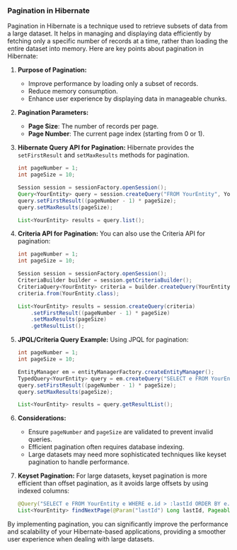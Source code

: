 ### Pagination in Hibernate

Pagination in Hibernate is a technique used to retrieve subsets of data from a large dataset. It helps in managing and displaying data efficiently by fetching only a specific number of records at a time, rather than loading the entire dataset into memory. Here are key points about pagination in Hibernate:

1. **Purpose of Pagination:**
   - Improve performance by loading only a subset of records.
   - Reduce memory consumption.
   - Enhance user experience by displaying data in manageable chunks.

2. **Pagination Parameters:**
   - **Page Size**: The number of records per page.
   - **Page Number**: The current page index (starting from 0 or 1).

3. **Hibernate Query API for Pagination:**
   Hibernate provides the `setFirstResult` and `setMaxResults` methods for pagination.

   ```java
   int pageNumber = 1;
   int pageSize = 10;

   Session session = sessionFactory.openSession();
   Query<YourEntity> query = session.createQuery("FROM YourEntity", YourEntity.class);
   query.setFirstResult((pageNumber - 1) * pageSize);
   query.setMaxResults(pageSize);

   List<YourEntity> results = query.list();
   ```

4. **Criteria API for Pagination:**
   You can also use the Criteria API for pagination:

   ```java
   int pageNumber = 1;
   int pageSize = 10;

   Session session = sessionFactory.openSession();
   CriteriaBuilder builder = session.getCriteriaBuilder();
   CriteriaQuery<YourEntity> criteria = builder.createQuery(YourEntity.class);
   criteria.from(YourEntity.class);

   List<YourEntity> results = session.createQuery(criteria)
       .setFirstResult((pageNumber - 1) * pageSize)
       .setMaxResults(pageSize)
       .getResultList();
   ```

5. **JPQL/Criteria Query Example:**
   Using JPQL for pagination:

   ```java
   int pageNumber = 1;
   int pageSize = 10;

   EntityManager em = entityManagerFactory.createEntityManager();
   TypedQuery<YourEntity> query = em.createQuery("SELECT e FROM YourEntity e", YourEntity.class);
   query.setFirstResult((pageNumber - 1) * pageSize);
   query.setMaxResults(pageSize);

   List<YourEntity> results = query.getResultList();
   ```

6. **Considerations:**
   - Ensure `pageNumber` and `pageSize` are validated to prevent invalid queries.
   - Efficient pagination often requires database indexing.
   - Large datasets may need more sophisticated techniques like keyset pagination to handle performance.

7. **Keyset Pagination:**
   For large datasets, keyset pagination is more efficient than offset pagination, as it avoids large offsets by using indexed columns:

   ```java
   @Query("SELECT e FROM YourEntity e WHERE e.id > :lastId ORDER BY e.id ASC")
   List<YourEntity> findNextPage(@Param("lastId") Long lastId, Pageable pageable);
   ```

By implementing pagination, you can significantly improve the performance and scalability of your Hibernate-based applications, providing a smoother user experience when dealing with large datasets.